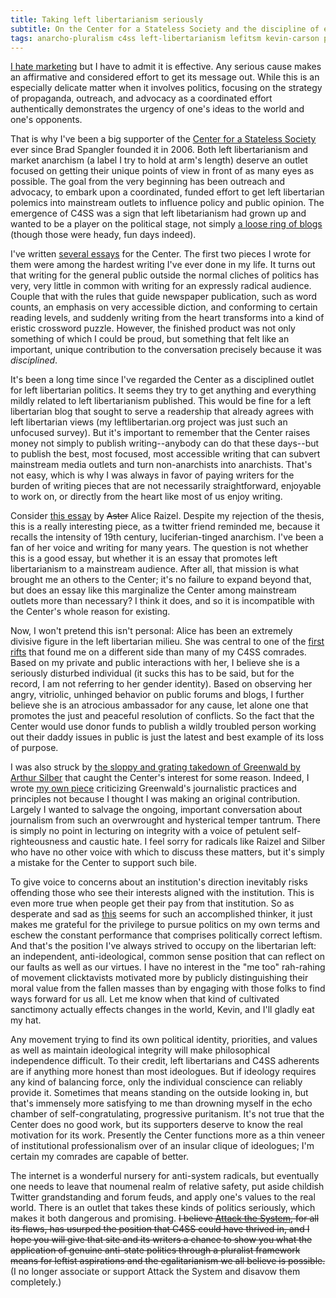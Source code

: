 ```yaml
---
title: Taking left libertarianism seriously
subtitle: On the Center for a Stateless Society and the discipline of effective outreach
tags: anarcho-pluralism c4ss left-libertarianism lefitsm kevin-carson politics tone-policing
---
```


[I hate marketing](http://www.socialmemorycomplex.net/2008/05/31/marketing-is-not-radical/) but I have to admit it is effective.  Any serious cause makes an affirmative and considered effort to get its message out.  While this is an especially delicate matter when it involves politics, focusing on the strategy of propaganda, outreach, and advocacy as a coordinated effort authentically demonstrates the urgency of one's ideas to the world and one's opponents.

That is why I've been a big supporter of the [Center for a Stateless Society](http://c4ss.org) ever since Brad Spangler founded it in 2006.   Both left libertarianism and market anarchism (a label I try to hold at arm's length) deserve an outlet focused on getting their unique points of view in front of as many eyes as possible.  The goal from the very beginning has been outreach and advocacy, to embark upon a coordinated, funded effort to get left libertarian polemics into mainstream outlets to influence policy and public opinion.  The emergence of C4SS was a sign that left libetarianism had grown up and wanted to be a player on the political stage, not simply [a loose ring of blogs](http://knappster.blogspot.com/2005/08/dont-wait-to-be-invited.html) (though those were heady, fun days indeed).

I've written [several essays](http://c4ss.org/content/author/jeremy-weiland) for the Center.  The first two pieces I wrote for them were among the hardest writing I've ever done in my life.  It turns out that writing for the general public outside the normal cliches of politics has very, very little in common with writing for an expressly radical audience.  Couple that with the rules that guide newspaper publication, such as word counts, an emphasis on very accessible diction, and conforming to certain reading levels, and suddenly writing from the heart transforms into a kind of eristic crossword puzzle.  However, the finished product was not only something of which I could be proud, but something that felt like an important, unique contribution to the conversation precisely because it was _disciplined_.

It's been a long time since I've regarded the Center as a disciplined outlet for left libertarian politics.  It seems they try to get anything and everything mildly related to left libertarianism published.  This would be fine for a left libertarian blog that sought to serve a readership that already agrees with left libertarian views (my leftlibertarian.org project was just such an unfocused survey).  But it's important to remember that the Center raises money not simply to publish writing--anybody can do that these days--but to publish the best, most focused, most accessible writing that can subvert mainstream media outlets and turn non-anarchists into anarchists.  That's not easy, which is why I was always in favor of paying writers for the burden of writing pieces that are not necessarily straightforward, enjoyable to work on, or directly from the heart like most of us enjoy writing.

Consider [this essay](http://c4ss.org/content/21136) by <s>Aster</s> Alice Raizel.  Despite my rejection of the thesis, this is a really interesting piece, as a twitter friend reminded me, because it recalls the intensity of 19th century, luciferian-tinged anarchism.  I've been a fan of her voice and writing for many years.  The question is not whether this is a good essay, but whether it is an essay that promotes left libertarianism to a mainstream audience.  After all, that mission is what brought me an others to the Center; it's no failure to expand beyond that, but does an essay like this marginalize the Center among mainstream outlets more than necessary?  I think it does, and so it is incompatible with the Center's whole reason for existing.

Now, I won't pretend this isn't personal: Alice has been an extremely divisive figure in the left libertarian milieu.  She was central to one of the [first rifts](http://www.socialmemorycomplex.net/2009/07/14/on-the-preston-affair/) that found me on a different side than many of my C4SS comrades.  Based on my private and public interactions with her, I believe she is a seriously disturbed individual (it sucks this has to be said, but for the record, I am not referring to her gender identity).  Based on observing her angry, vitriolic, unhinged behavior on public forums and blogs, I further believe she is an atrocious ambassador for any cause, let alone one that promotes the just and peaceful resolution of conflicts.  So the fact that the Center would use donor funds to publish a wildly troubled person working out their daddy issues in public is just the latest and best example of its loss of purpose.

I was also struck by [the sloppy and grating takedown of Greenwald by Arthur Silber](http://c4ss.org/content/22985) that caught the Center's interest for some reason.  Indeed, I wrote [my own piece](http://www.socialmemorycomplex.net/2013/12/31/an-anarchist-critique-of-the-reporting-on-the-snowden-leaks/) criticizing Greenwald's journalistic practices and principles not because I thought I was making an original contribution.  Largely I wanted to salvage the ongoing, important conversation about journalism from such an overwrought and hysterical temper tantrum.  There is simply no point in lecturing on integrity with a voice of petulent self-righteousness and caustic hate.  I feel sorry for radicals like Raizel and Silber who have no other voice with which to discuss these matters, but it's simply a mistake for the Center to support such bile.

To give voice to concerns about an institution's direction inevitably risks offending those who see their interests aligned with the institution.  This is even more true when people get their pay from that institution.  So as desperate and sad as [this](http://www.twitlonger.com/show/n_1s0pn9o) seems for such an accomplished thinker, it just makes me grateful for the privilege to pursue politics on my own terms and eschew the constant performance that comprises politically correct leftism.  And that's the position I've always strived to occupy on the libertarian left: an independent, anti-ideological, common sense position that can reflect on our faults as well as our virtues.  I have no interest in the "me too" rah-rahing of movement clicktavists motivated more by publicly distinguishing their moral value from the fallen masses than by engaging with those folks to find ways forward for us all.  Let me know when that kind of cultivated sanctimony actually effects changes in the world, Kevin, and I'll gladly eat my hat.

Any movement trying to find its own political identity, priorities, and values as well as maintain ideological integrity will make philosophical independence difficult.  To their credit, left libertarians and C4SS adherents are if anything more honest than most ideologues.  But if ideology requires any kind of balancing force, only the individual conscience can reliably provide it.  Sometimes that means standing on the outside looking in, but that's immensely more satisfying to me than drowning myself in the echo chamber of self-congratulating, progressive puritanism. It's not true that the Center does no good work, but its supporters deserve to know the real motivation for its work.  Presently the Center functions more as a thin veneer of institutional professionalism over of an insular clique of ideologues; I'm certain my comrades are capable of better.

The internet is a wonderful nursery for anti-system radicals, but eventually one needs to leave that noumenal realm of relative safety, put aside childish Twitter grandstanding and forum feuds, and apply one's values to the real world.  There is an outlet that takes these kinds of politics seriously, which makes it both dangerous and promising.  ~~I believe [Attack the System](http://attackthesystem.com), for all its flaws, has usurped the position that C4SS could have thrived in, and I hope you will give that site and its writers a chance to show you what the application of genuine anti-state politics through a pluralist framework means for leftist aspirations and the egalitarianism we all believe is possible.~~ (I no longer associate or support Attack the System and disavow them completely.)
